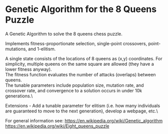 # Genetic Algorithm for the 8 Queens Puzzle

A Genetic Algorithm to solve the 8 queens chess puzzle.

Implements fitness-proportionate selection, single-point crossovers, point-mutations, and 1-elitism.

A single state consists of the locations of 8 queens as (x,y) coordinates. For simplicity, multiple queens on the same square are allowed (they have a lower fitness anyway).\
The fitness function evaluates the number of attacks (overlaps) between queens.\
The tunable parameters include population size, mutation rate, and crossover rate, and convergence to a solution occurs in under 10k generations.\

Extensions - Add a tunable parameter for elitism (i.e. how many individuals are guaranteed to move to the next generation), develop a webpage, etc.\

For general information see:
  https://en.wikipedia.org/wiki/Genetic_algorithm
  https://en.wikipedia.org/wiki/Eight_queens_puzzle
